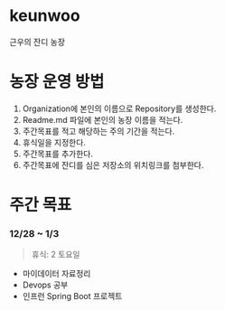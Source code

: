 # keunwoo
근우의 잔디 농장

# 농장 운영 방법
1. Organization에 본인의 이름으로 Repository를 생성한다.
2. Readme.md 파일에 본인의 농장 이름을 적는다.
3. 주간목표를 적고 해당하는 주의 기간을 적는다.
4. 휴식일을 지정한다.
5. 주간목표를 추가한다.
6. 주간목표에 잔디를 심은 저장소의 위치링크를 첨부한다.


# 주간 목표

### 12/28 ~ 1/3 

> 휴식:  2 토요일

- 마이데이터 자료정리
- Devops 공부
- 인프런 Spring Boot 프로젝트
